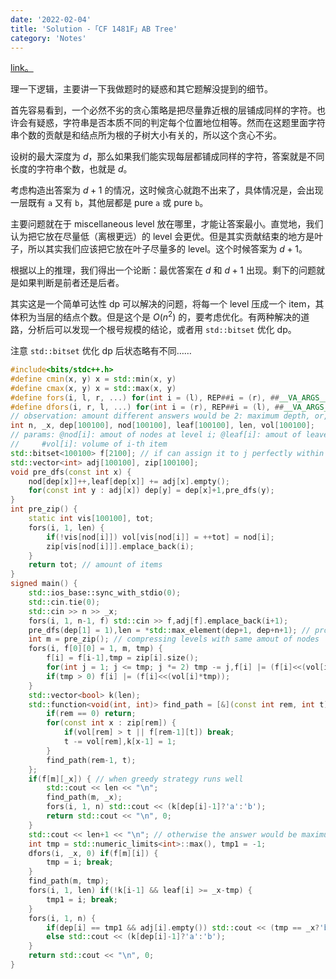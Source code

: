 ```yaml
---
date: '2022-02-04'
title: 'Solution -「CF 1481F」AB Tree'
category: 'Notes'
---
```


[link。](https://codeforces.com/problemset/problem/1481/F)

理一下逻辑，主要讲一下我做题时的疑惑和其它题解没提到的细节。

首先容易看到，一个必然不劣的贪心策略是把尽量靠近根的层铺成同样的字符。也许会有疑惑，字符串是否本质不同的判定每个位置地位相等。然而在这题里面字符串个数的贡献是和结点所为根的子树大小有关的，所以这个贪心不劣。

设树的最大深度为 $d$，那么如果我们能实现每层都铺成同样的字符，答案就是不同长度的字符串个数，也就是 $d$。

考虑构造出答案为 $d+1$ 的情况，这时候贪心就跑不出来了，具体情况是，会出现一层既有 `a` 又有 `b`，其他层都是 pure `a` 或 pure `b`。

主要问题就在于 miscellaneous level 放在哪里，才能让答案最小。直觉地，我们认为把它放在尽量低（离根更远）的 level 会更优。但是其实贡献结束的地方是叶子，所以其实我们应该把它放在叶子尽量多的 level。这个时候答案为 $d+1$。

根据以上的推理，我们得出一个论断：最优答案在 $d$ 和 $d+1$ 出现。剩下的问题就是如果判断是前者还是后者。

其实这是一个简单可达性 dp 可以解决的问题，将每一个 level 压成一个 item，其体积为当层的结点个数。但是这个是 $O(n^2)$ 的，要考虑优化。有两种解决的道路，分析后可以发现一个根号规模的结论，或者用 `std::bitset` 优化 dp。

注意 `std::bitset` 优化 dp 后状态略有不同……

```cpp
#include<bits/stdc++.h>
#define cmin(x, y) x = std::min(x, y)
#define cmax(x, y) x = std::max(x, y)
#define fors(i, l, r, ...) for(int i = (l), REP##i = (r), ##__VA_ARGS__; i <= REP##i; ++i)
#define dfors(i, r, l, ...) for(int i = (r), REP##i = (l), ##__VA_ARGS__; i >= REP##i; --i)
// observation: amount different answers would be 2: maximum depth, or, it plus 1
int n, _x, dep[100100], nod[100100], leaf[100100], len, vol[100100];
// params: @nod[i]: amout of nodes at level i; @leaf[i]: amout of leaves at lv i;
//     #vol[i]: volume of i-th item
std::bitset<100100> f[2100]; // if can assign it to j perfectly within lefmost i items
std::vector<int> adj[100100], zip[100100];
void pre_dfs(const int x) {
    nod[dep[x]]++,leaf[dep[x]] += adj[x].empty();
    for(const int y : adj[x]) dep[y] = dep[x]+1,pre_dfs(y);
}
int pre_zip() {
    static int vis[100100], tot;
    fors(i, 1, len) {
        if(!vis[nod[i]]) vol[vis[nod[i]] = ++tot] = nod[i];
        zip[vis[nod[i]]].emplace_back(i);
    }
    return tot; // amount of items
}
signed main() {
    std::ios_base::sync_with_stdio(0);
    std::cin.tie(0);
    std::cin >> n >> _x;
    fors(i, 1, n-1, f) std::cin >> f,adj[f].emplace_back(i+1);
    pre_dfs(dep[1] = 1),len = *std::max_element(dep+1, dep+n+1); // processing basic information
    int m = pre_zip(); // compressing levels with same amout of nodes
    fors(i, f[0][0] = 1, m, tmp) {
        f[i] = f[i-1],tmp = zip[i].size();
        for(int j = 1; j <= tmp; j *= 2) tmp -= j,f[i] |= (f[i]<<(vol[i]*j));
        if(tmp > 0) f[i] |= (f[i]<<(vol[i]*tmp));
    }
    std::vector<bool> k(len);
    std::function<void(int, int)> find_path = [&](const int rem, int t) { // reviving way we DP through
        if(rem == 0) return;
        for(const int x : zip[rem]) {
            if(vol[rem] > t || f[rem-1][t]) break;
            t -= vol[rem],k[x-1] = 1;
        }
        find_path(rem-1, t);
    };
    if(f[m][_x]) { // when greedy strategy runs well
        std::cout << len << "\n";
        find_path(m, _x);
        fors(i, 1, n) std::cout << (k[dep[i]-1]?'a':'b');
        return std::cout << "\n", 0;
    }
    std::cout << len+1 << "\n"; // otherwise the answer would be maximum depth plus 1
    int tmp = std::numeric_limits<int>::max(), tmp1 = -1;
    dfors(i, _x, 0) if(f[m][i]) {
        tmp = i; break;
    }
    find_path(m, tmp);
    fors(i, 1, len) if(!k[i-1] && leaf[i] >= _x-tmp) {
        tmp1 = i; break;
    }
    fors(i, 1, n) {
        if(dep[i] == tmp1 && adj[i].empty()) std::cout << (tmp == _x?'b':(++tmp, 'a'));
        else std::cout << (k[dep[i]-1]?'a':'b');
    }
    return std::cout << "\n", 0;
}
```